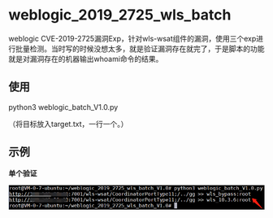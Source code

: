 # weblogic_2019_2725_wls_batch

weblogic CVE-2019-2725漏洞Exp，针对wls-wsat组件的漏洞，使用三个exp进行批量检测。当时写的时候没想太多，就是验证漏洞存在就完了，于是脚本的功能就是对漏洞存在的机器输出whoami命令的结果。

## 使用

python3 weblogic_batch_V1.0.py 

（将目标放入target.txt，一行一个。）

## 示例

**单个验证**

![](demo.png)

